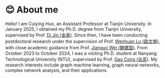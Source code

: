 # 😊 About me
Hello! 
I am Cuiying Huo, an Assistant Professor at Tianjin University. In January 2025, I obtained my Ph.D. degree from Tianjin University, supervised by Prof. [Di Jin (金弟)](https://cic.tju.edu.cn/faculty/jindi/index.htm). Since then, I have been conducting postdoctoral research under the supervision of Prof. [Wenhuan Lu (路文焕)](https://cic.tju.edu.cn/faculty/whlu/index.html), with close academic guidance from Prof. [Jianguo Wei (魏建国)](https://cic.tju.edu.cn/faculty/weijianguo/index.html). From October 2023 to October 2024, I was a visiting Ph.D. student at Nanyang Technological University (NTU), supervised by Prof. [Gao Cong (丛高)](https://personal.ntu.edu.sg/gaocong/). My research interests include graph machine learning, graph neural networks, complex network analysis, and their applications.
